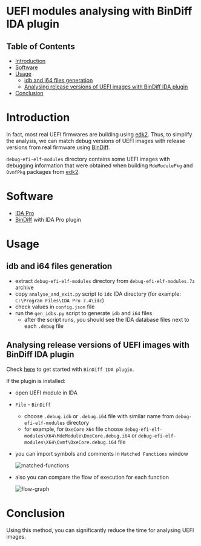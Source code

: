 # UEFI modules analysing with BinDiff IDA plugin

## Table of Contents

- [Introduction](#introduction)
- [Software](#software)
- [Usage](#usage)
  - [idb and i64 files generation](#idb-and-i64-files-generation)
  - [Analysing release versions of UEFI images with BinDiff IDA plugin](#analysing-release-versions-of-uefi-images-with-bindiff-ida-plugin)
- [Conclusion](#conclusion)

# Introduction

In fact, most real UEFI firmwares are building using [edk2](https://github.com/tianocore/edk2). Thus, to simplify the analysis, we can match debug versions of UEFI images with release versions from real firmware using [BinDiff](https://www.zynamics.com/bindiff.html).

`debug-efi-elf-modules` directory contains some UEFI images with debugging information that were obtained when building `MdeModulePkg` and `OvmfPkg` packages from [edk2](https://github.com/tianocore/edk2).

# Software

* [IDA Pro](https://www.hex-rays.com/products/ida/)
* [BinDiff](https://www.zynamics.com/bindiff.html) with IDA Pro plugin

# Usage

## idb and i64 files generation

* extract `debug-efi-elf-modules` directory from `debug-efi-elf-modules.7z` archive
* copy `analyse_and_exit.py` script to `idc` IDA directory (for example: `C:\Program Files\IDA Pro 7.4\idc`)
* check values in `config.json` file
* run the `gen_idbs.py` script to generate `idb` and `i64` files
    - after the script runs, you should see the IDA database files next to each `.debug` file

## Analysing release versions of UEFI images with BinDiff IDA plugin

Check [here](https://www.zynamics.com/bindiff/manual/index.html#N20676) to get started with `BinDiff IDA plugin`.

If the plugin is installed:

* open UEFI module in IDA
* `File` - `BinDiff`
    * choose `.debug.idb` or `.debug.i64` file with similar name from `debug-efi-elf-modules` directory 
    * for example, for `DxeCore` `X64` file choose `debug-efi-elf-modules\X64\MdeModule\DxeCore.debug.i64` or `debug-efi-elf-modules\X64\Ovmf\DxeCore.debug.i64` file
* you can import symbols and comments in `Matched Functions` window

    ![matched-functions](https://raw.githubusercontent.com/yeggor/UEFI_BinDiff/master/img/matched-functions.png)

* also you can compare the flow of execution for each function

    ![flow-graph](https://raw.githubusercontent.com/yeggor/UEFI_BinDiff/master/img/flow-graph.png)

# Conclusion

Using this method, you can significantly reduce the time for analysing UEFI images.
